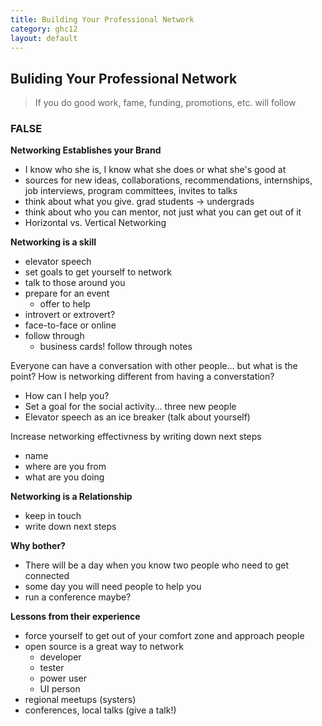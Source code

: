 ```yaml
---
title: Building Your Professional Network
category: ghc12
layout: default
---
```


## <a id="bypn"></a> Buliding Your Professional Network

> If you do good work, fame, funding, promotions, etc. will follow

### FALSE

**Networking Establishes your Brand**

- I know who she is, I know what she does or what she's good at
- sources for new ideas, collaborations, recommendations, internships, job interviews, program committees, invites to talks
- think about what you give. grad students -> undergrads
- think about who you can mentor, not just what you can get out of it
- Horizontal vs. Vertical Networking

**Networking is a skill**

- elevator speech
- set goals to get yourself to network
- talk to those around you
- prepare for an event
	- offer to help
- introvert or extrovert?
- face-to-face or online
- follow through
	- business cards! follow through notes

Everyone can have a conversation with other people... but what is the point? How is networking different from having a converstation?

- How can I help you?
- Set a goal for the social activity... three new people
- Elevator speech as an ice breaker (talk about yourself)

Increase networking effectivness by writing down next steps

- name
- where are you from
- what are you doing

**Networking is a Relationship**

- keep in touch
- write down next steps

**Why bother?**

- There will be a day when you know two people who need to get connected
- some day you will need people to help you
- run a conference maybe?

**Lessons from their experience**

- force yourself to get out of your comfort zone and approach people
- open source is a great way to network
	- developer
	- tester
	- power user
	- UI person
- regional meetups (systers)
- conferences, local talks (give a talk!)
